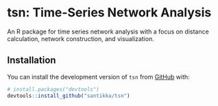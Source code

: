 
<!-- README.md is generated from README.Rmd. Please edit that file -->

# tsn: Time-Series Network Analysis

An R package for time series network analysis with a focus on distance
calculation, network construction, and visualization.

## Installation

You can install the development version of `tsn` from
[GitHub](https://github.com/) with:

``` r
# install.packages("devtools")
devtools::install_github("santikka/tsn")
```
